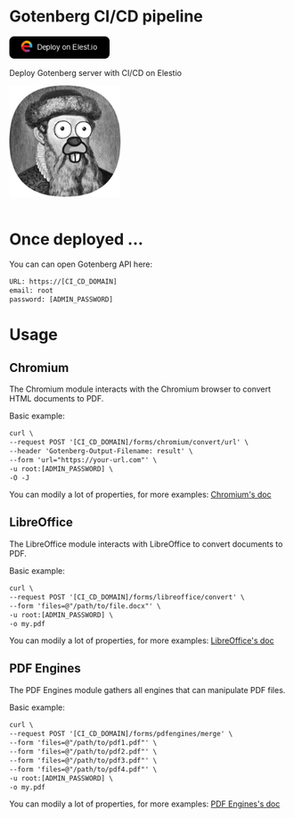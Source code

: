 # Gotenberg CI/CD pipeline

<a href="https://dash.elest.io/deploy?source=cicd&social=dockerCompose&url=https://github.com/elestio-examples/gotenberg"><img src="deploy-on-elestio.png" alt="Deploy on Elest.io" width="180px" /></a>

Deploy Gotenberg server with CI/CD on Elestio

<img src="gotenberg.png" style='width: 200px;'/>
<br/>
<br/>

# Once deployed ...

You can can open Gotenberg API here:

    URL: https://[CI_CD_DOMAIN]
    email: root
    password: [ADMIN_PASSWORD]

# Usage

## Chromium

The Chromium module interacts with the Chromium browser to convert HTML documents to PDF.

Basic example:

    curl \
    --request POST '[CI_CD_DOMAIN]/forms/chromium/convert/url' \
    --header 'Gotenberg-Output-Filename: result' \
    --form 'url="https://your-url.com"' \
    -u root:[ADMIN_PASSWORD] \
    -O -J

You can modily a lot of properties, for more examples: <a href="https://gotenberg.dev/docs/modules/chromium" target="_blank">Chromium's doc</a>

## LibreOffice

The LibreOffice module interacts with LibreOffice to convert documents to PDF.

Basic example:

    curl \
    --request POST '[CI_CD_DOMAIN]/forms/libreoffice/convert' \
    --form 'files=@"/path/to/file.docx"' \
    -u root:[ADMIN_PASSWORD] \
    -o my.pdf

You can modily a lot of properties, for more examples: <a href="https://gotenberg.dev/docs/modules/libreoffice" target="_blank">LibreOffice's doc</a>

## PDF Engines

The PDF Engines module gathers all engines that can manipulate PDF files.

Basic example:

    curl \
    --request POST '[CI_CD_DOMAIN]/forms/pdfengines/merge' \
    --form 'files=@"/path/to/pdf1.pdf"' \
    --form 'files=@"/path/to/pdf2.pdf"' \
    --form 'files=@"/path/to/pdf3.pdf"' \
    --form 'files=@"/path/to/pdf4.pdf"' \
    -u root:[ADMIN_PASSWORD] \
    -o my.pdf

You can modily a lot of properties, for more examples: <a href="https://gotenberg.dev/docs/modules/pdf-engines" target="_blank">PDF Engines's doc</a>
